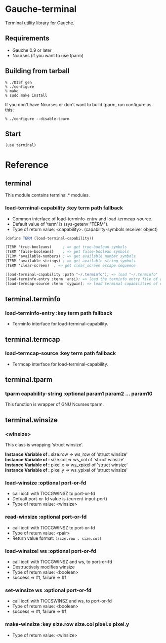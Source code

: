 # Gauche-terminal
Terminal utility library for Gauche.

## Requirements
* Gauche 0.9 or later
* Ncurses (if you want to use tparm)

## Building from tarball
```shell
% ./DIST gen
% ./configure
% make
% sudo make install
```
    
If you don't have Ncurses or don't want to build tparm,
run configure as this:
```shell
% ./configure --disable-tparm
```

## Start
```scheme
(use terminal)
```

# Reference
## terminal
This module contains terminal.* modules.

### load-terminal-capability :key term path fallback
* Common interface of load-terminfo-entry and load-termcap-source.    
* Default value of 'term' is (sys-getenv "TERM").
* Type of return value: \<capability\>. (capability-symbols receiver object)

```scm
(define TERM (load-terminal-capability))

(TERM 'true-booleans)     ; => get true-boolean symbols
(TERM 'false-booleans)    ; => get false-boolean symbols
(TERM 'available-numbers) ; => get available number symbols
(TERM 'available-strings) ; => get available string symbols
(TERM 'clear-screen)  ; => get clear_screen escape sequence

(load-terminal-capability :path "~/.terminfo"); => load "~/.terminfo"
(load-terminfo-entry :term 'ansi); => load the terminfo entry file of ansi
(load-termcap-source :term 'cygwin); => load terminal capabilities of cygwin, from termcap source
```

## terminal.terminfo
### load-terminfo-entry :key term path fallback
* Terminfo interface for load-terminal-capability.


## terminal.termcap
### load-termcap-source :key term path fallback
* Termcap interface for load-terminal-capability.


## terminal.tparm
### tparm capability-string :optional param1 param2 ... param10
This function is wrapper of GNU Ncurses tparm.


## terminal.winsize
### \<winsize\>
This class is wrapping 'struct winsize'.    
    
**Instance Variable of <winsize>:** size.row => ws_row of 'struct winsize'    
**Instance Variable of <winsize>:** size.col => ws_col of 'struct winsize'    
**Instance Variable of <winsize>:** pixel.x  => ws_xpixel of 'struct winsize'    
**Instance Variable of <winsize>:** pixel.y  => ws_ypixel of 'struct winsize'    

### load-winsize :optional port-or-fd
* call ioctl with TIOCGWINSZ to port-or-fd
* Defualt port-or-fd value is (current-input-port)
* Type of return value: \<winsize\>

### read-winsize :optional port-or-fd
* call ioctl with TIOCGWINSZ to port-or-fd
* Type of return value: \<pair\>
* Return value format: ```(size.row . size.col)```

### load-winsize! ws :optional port-or-fd
* call ioctl with TIOCGWINSZ and ws, to port-or-fd
* Destructively modifies winsize
* Type of return value: \<boolean\>
* success => #t, failure => #f

### set-winsize ws :optional port-or-fd
* call ioctl with TIOCSWINSZ and ws, to port-or-fd
* Type of return value: \<boolean\>
* success => #t, failure => #f

### make-winsize :key size.row size.col pixel.x pixel.y
* Type of return value: \<winsize\>
